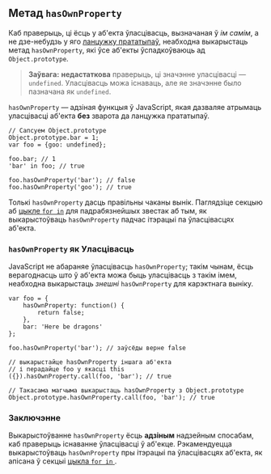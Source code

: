 ## Метад `hasOwnProperty`

Каб праверыць, ці ёсць у аб'екта ўласцівасць, вызначаная ў *ім самім*, а не дзе-небудзь
у яго [ланцужку прататыпаў](#object.prototype), неабходна выкарыстаць метад
`hasOwnProperty`, які ўсе аб'екты ўспадкоўваюць ад `Object.prototype`.

> **Заўвага:** **недастаткова** праверыць, ці значэнне уласцівасці — `undefined`.
> Уласцівасць можа існаваць, але яе значэнне было пазначана як `undefined`.

`hasOwnProperty` — адзіная функцыя ў JavaScript, якая дазваляе атрымаць уласцівасці
аб'екта **без** зварота да ланцужка прататыпаў.

    // Сапсуем Object.prototype
    Object.prototype.bar = 1;
    var foo = {goo: undefined};

    foo.bar; // 1
    'bar' in foo; // true

    foo.hasOwnProperty('bar'); // false
    foo.hasOwnProperty('goo'); // true

Толькі `hasOwnProperty` дасць правільны чаканы вынік. Паглядзіце секцыю аб
[цыкле `for in`](#object.forinloop) для падрабязнейшых звестак аб тым, як
выкарыстоўваць `hasOwnProperty` падчас ітэрацыі па ўласцівасцях аб'екта.

### `hasOwnProperty` як Уласцівасць

JavaScript не абараняе ўласцівасць `hasOwnProperty`; такім чынам, ёсць верагоднасць
што ў аб'екта можа быць уласцівасць з такім імем, неабходна выкарыстаць
*знешні* `hasOwnProperty` для карэктнага выніку.

    var foo = {
        hasOwnProperty: function() {
            return false;
        },
        bar: 'Here be dragons'
    };

    foo.hasOwnProperty('bar'); // заўсёды верне false

    // выкарыстайце hasOwnProperty іншага аб'екта
    // і перадайце foo у якасці this
    ({}).hasOwnProperty.call(foo, 'bar'); // true

    // Такасама магчыма выкарыстаць hasOwnProperty з Object.prototype
    Object.prototype.hasOwnProperty.call(foo, 'bar'); // true


### Заключэнне

Выкарыстоўванне `hasOwnProperty` ёсць **адзіным** надзейным спосабам, каб
праверыць існаванне ўласцівасці ў аб'екце. Рэкамендуецца выкарыстоўваць
`hasOwnProperty` пры ітэрацыі па ўласцівасцях аб'екта, як апісана ў секцыі
[цыкла `for in` ](#object.forinloop).
